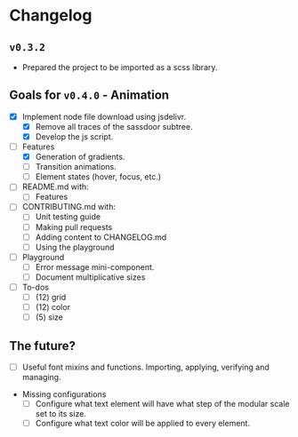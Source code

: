 # Changelog

## `v0.3.2`

- Prepared the project to be imported as a scss library.

## Goals for `v0.4.0` - Animation
  - [x] Implement node file download using jsdelivr.
    - [x] Remove all traces of the sassdoor subtree.
    - [x] Develop the js script.
  - [ ] Features
    - [x] Generation of gradients.
    - [ ] Transition animations.
    - [ ] Element states (hover, focus, etc.)
  - [ ] README.md with:
    - [ ] Features
  - [ ] CONTRIBUTING.md with:
    - [ ] Unit testing guide
    - [ ] Making pull requests
    - [ ] Adding content to CHANGELOG.md
    - [ ] Using the playground
  - [ ] Playground
    - [ ] Error message mini-component.
    - [ ] Document multiplicative sizes
  - [ ] To-dos
    - [ ] (12) grid
    - [ ] (12) color
    - [ ] (5) size

## The future?
  - [ ] Useful font mixins and functions. Importing, applying, verifying and managing.
  - Missing configurations
    - [ ] Configure what text element will have what step of the modular scale set to its size.
    - [ ] Configure what text color will be applied to every element.